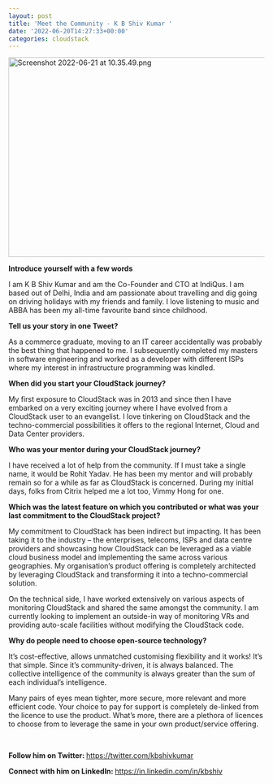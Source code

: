 ```yaml
---
layout: post
title: 'Meet the Community - K B Shiv Kumar '
date: '2022-06-20T14:27:33+00:00'
categories: cloudstack
---
```

</p><a href="https://blogs.apache.org/cloudstack/mediaresource/c0ca3334-ec0f-4dc4-80a3-b97372f44973"><img src="https://blogs.apache.org/cloudstack/mediaresource/c0ca3334-ec0f-4dc4-80a3-b97372f44973" alt="Screenshot 2022-06-21 at 10.35.49.png" width="750" height="393" /></a>


<p><strong>Introduce yourself with a few words</strong></p>
<p>I am K B Shiv Kumar and am the Co-Founder and CTO at IndiQus. I am based out of Delhi, India and am passionate about travelling and dig going on driving holidays with my friends and family. I love listening to music and ABBA has been my all-time favourite band since childhood.</p>
<p><strong>Tell us your story in one Tweet?</strong></p>
<p>As a commerce graduate, moving to an IT career accidentally was probably the best thing that happened to me. I subsequently completed my masters in software engineering and worked as a developer with different ISPs where my interest in infrastructure programming was kindled.</p>
<p><strong>When did you start your CloudStack journey?</strong></p>
<p>My first exposure to CloudStack was in 2013 and since then I have embarked on a very exciting journey where I have evolved from a CloudStack user to an evangelist. I love tinkering on CloudStack and the techno-commercial possibilities it offers to the regional Internet, Cloud and Data Center providers.</p>
<p><strong>Who was your mentor during your CloudStack journey?</strong></p>
<p>I have received a lot of help from the community. If I must take a single name, it would be Rohit Yadav. He has been my mentor and will probably remain so for a while as far as CloudStack is concerned. During my initial days, folks from Citrix helped me a lot too, Vimmy Hong for one.</p>
<p><strong>Which was the latest feature on which you contributed or what was your last commitment to the CloudStack project?</strong></p>
<p>My commitment to CloudStack has been indirect but impacting. It has been taking it to the industry &ndash; the enterprises, telecoms, ISPs and data centre providers and showcasing how CloudStack can be leveraged as a viable cloud business model and implementing the same across various geographies. My organisation&rsquo;s product offering is completely architected by leveraging CloudStack and transforming it into a techno-commercial solution.</p>
<p>On the technical side, I have worked extensively on various aspects of monitoring CloudStack and shared the same amongst the community. I am currently looking to implement an outside-in way of monitoring VRs and providing auto-scale facilities without modifying the CloudStack code.</p>
<p><strong>Why do people need to choose open-source technology?</strong></p>
<p>It&rsquo;s cost-effective, allows unmatched customising flexibility and it works! It&rsquo;s that simple. Since it&rsquo;s community-driven, it is always balanced. The collective intelligence of the community is always greater than the sum of each individual&rsquo;s intelligence.</p>
<p>Many pairs of eyes mean tighter, more secure, more relevant and more efficient code. Your choice to pay for support is completely de-linked from the licence to use the product. What&rsquo;s more, there are a plethora of licences to choose from to leverage the same in your own product/service offering.
<p>&nbsp;</p>
<p><strong>Follow him on Twitter:&nbsp;</strong><a href="https://twitter.com/kbshivkumar" title="https://twitter.com/kbshivkumar">https://twitter.com/kbshivkumar</a></p>
<p><strong>Connect with him on LinkedIn:&nbsp;</strong><a href="https://in.linkedin.com/in/kbshiv" title="https://in.linkedin.com/in/kbshiv">https://in.linkedin.com/in/kbshiv</a></p>
